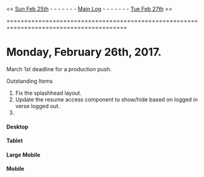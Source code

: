
<< [Sun Feb 25th]() - - - - - - - [Main Log]() - - - - - - - [Tue Feb 27th]() >> 

========================================================================================  

# Monday, February 26th, 2017. 

March 1st deadline for a production push.


Outstanding Items

1. Fix the splashhead layout. 
2. Update the resume access component to show/hide based on logged in verse logged out.  
3. 


#### Desktop

#### Tablet

#### Large Mobile

#### Mobile